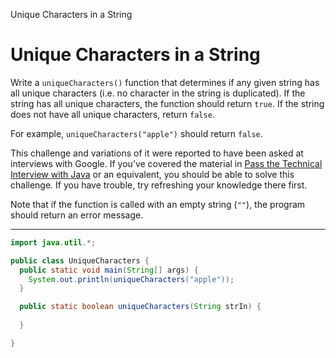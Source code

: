 Unique Characters in a String

# Unique Characters in a String
Write a `uniqueCharacters()` function that determines if any given string has all unique characters (i.e. no character in the string is duplicated). If the string has all unique characters, the function should return `true`. If the string does not have all unique characters, return `false`.

For example, `uniqueCharacters("apple")` should return `false`.

This challenge and variations of it were reported to have been asked at interviews with Google. If you’ve covered the material in [Pass the Technical Interview with Java](https://www.codecademy.com/learn/paths/pass-the-technical-interview-with-java) or an equivalent, you should be able to solve this challenge. If you have trouble, try refreshing your knowledge there first.

Note that if the function is called with an empty string (`""`), the program should return an error message.

---

```Java
import java.util.*;

public class UniqueCharacters {
  public static void main(String[] args) {
    System.out.println(uniqueCharacters("apple"));
  }

  public static boolean uniqueCharacters(String strIn) {
    
  }

}
```